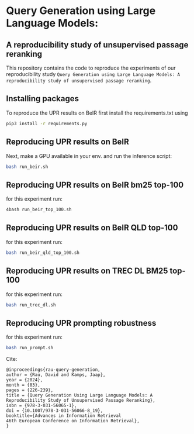 # Query Generation using Large Language Models: 
## A reproducibility study of unsupervised passage reranking

This repository contains the code to reproduce the experiments of our reproducibility study `Query Generation using Large Language Models: A reproducibility study of unsupervised passage reranking`.


## Installing packages


To reproduce the UPR results on BeIR first install the requirements.txt using 
```bash
pip3 install -r requirements.py
```

## Reproducing UPR results on BeIR

Next, make a GPU available in your env. and run the inference script:
```bash
bash run_beir.sh
```

## Reproducing UPR results on BeIR bm25 top-100

for this experiment run:
```bash
4bash run_beir_top_100.sh
```

## Reproducing UPR results on BeIR QLD top-100

for this experiment run:
```bash
bash run_beir_qld_top_100.sh
```
## Reproducing UPR results on TREC DL BM25 top-100

for this experiment run:
```bash
bash run_trec_dl.sh
```
##  Reproducing UPR prompting robustness

for this experiment run:
```bash	
bash run_prompt.sh
```


Cite: 
```
@inproceedings{rau-query-generation,
author = {Rau, David and Kamps, Jaap},
year = {2024},
month = {03},
pages = {226-239},
title = {Query Generation Using Large Language Models: A Reproducibility Study of Unsupervised Passage Reranking},
isbn = {978-3-031-56065-1},
doi = {10.1007/978-3-031-56066-8_19},
booktitle={Advances in Information Retrieval
46th European Conference on Information Retrieval},
}
```
